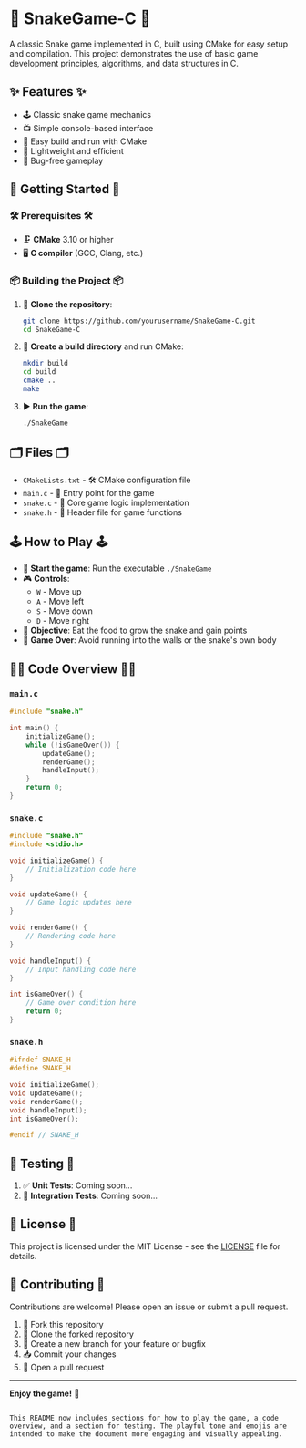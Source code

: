 # 🐍 SnakeGame-C 🐍

A classic Snake game implemented in C, built using CMake for easy setup and compilation. This project demonstrates the use of basic game development principles, algorithms, and data structures in C.

## ✨ Features ✨

- 🕹️ Classic snake game mechanics
- 📺 Simple console-based interface
- 🔧 Easy build and run with CMake
- 💾 Lightweight and efficient
- 🐛 Bug-free gameplay

## 🚀 Getting Started 🚀

### 🛠️ Prerequisites 🛠️

- 🗜️ **CMake** 3.10 or higher
- 🖥️ **C compiler** (GCC, Clang, etc.)

### 📦 Building the Project 📦

1. 🐙 **Clone the repository**:
    ```sh
    git clone https://github.com/yourusername/SnakeGame-C.git
    cd SnakeGame-C
    ```

2. 📂 **Create a build directory** and run CMake:
    ```sh
    mkdir build
    cd build
    cmake ..
    make
    ```

3. ▶️ **Run the game**:
    ```sh
    ./SnakeGame
    ```

## 🗂️ Files 🗂️

- `CMakeLists.txt` - 🛠️ CMake configuration file
- `main.c` - 🚪 Entry point for the game
- `snake.c` - 🧠 Core game logic implementation
- `snake.h` - 📜 Header file for game functions

## 🕹️ How to Play 🕹️

- 🏁 **Start the game**: Run the executable `./SnakeGame`
- 🎮 **Controls**:
  - `W` - Move up
  - `A` - Move left
  - `S` - Move down
  - `D` - Move right
- 🍏 **Objective**: Eat the food to grow the snake and gain points
- 🚫 **Game Over**: Avoid running into the walls or the snake's own body

## 👨‍💻 Code Overview 👨‍💻

### `main.c`
```c
#include "snake.h"

int main() {
    initializeGame();
    while (!isGameOver()) {
        updateGame();
        renderGame();
        handleInput();
    }
    return 0;
}
```

### `snake.c`
```c
#include "snake.h"
#include <stdio.h>

void initializeGame() {
    // Initialization code here
}

void updateGame() {
    // Game logic updates here
}

void renderGame() {
    // Rendering code here
}

void handleInput() {
    // Input handling code here
}

int isGameOver() {
    // Game over condition here
    return 0;
}
```

### `snake.h`
```c
#ifndef SNAKE_H
#define SNAKE_H

void initializeGame();
void updateGame();
void renderGame();
void handleInput();
int isGameOver();

#endif // SNAKE_H
```

## 🧪 Testing 🧪

1. ✅ **Unit Tests**: Coming soon...
2. 🧩 **Integration Tests**: Coming soon...

## 📄 License 📄

This project is licensed under the MIT License - see the [LICENSE](LICENSE) file for details.

## 🤝 Contributing 🤝

Contributions are welcome! Please open an issue or submit a pull request.

1. 🍴 Fork this repository
2. 👯 Clone the forked repository
3. 🌱 Create a new branch for your feature or bugfix
4. 📥 Commit your changes
5. 🔀 Open a pull request

---

**Enjoy the game!** 🎉
```

This README now includes sections for how to play the game, a code overview, and a section for testing. The playful tone and emojis are intended to make the document more engaging and visually appealing.
